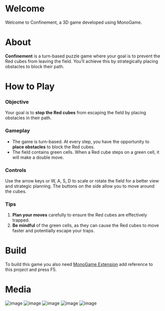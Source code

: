 # Welcome
Welcome to Confinement, a 3D game developed using MonoGame.

# About
**Confinement** is a turn-based puzzle game where your goal is to prevent the Red cubes from leaving the field. You’ll achieve this by strategically placing obstacles to block their path.

# How to Play
### Objective
Your goal is to **stop the Red cubes** from escaping the field by placing obstacles in their path.  

### Gameplay
- The game is turn-based. At every step, you have the opportunity to **place obstacles** to block the Red cubes.
- The field contains green cells. When a Red cube steps on a green cell, it will make a double move.

### Controls
Use the arrow keys or W, A, S, D to scale or rotate the field for a better view and strategic planning. The buttons on the side allow you to move around the cubes.

### Tips
1) **Plan your moves** carefully to ensure the Red cubes are effectively trapped.
2) **Be mindful** of the green cells, as they can cause the Red cubes to move faster and potentially escape your traps.

# Build
To build this game you also need [MonoGame Extension](https://github.com/Ycalk/MonoGame-Architecture) add reference to this project and press F5.

# Media
![image](https://github.com/Ycalk/Confinement/assets/118367882/eb6855bd-0f73-4771-8ecc-3fcfe3987af3)
![image](https://github.com/Ycalk/Confinement/assets/118367882/b2be7331-a182-48fc-9c27-6f8e9be6657d)
![image](https://github.com/Ycalk/Confinement/assets/118367882/d43f81ad-46c4-4ee8-be1c-d805b6b1cd19)
![image](https://github.com/Ycalk/Confinement/assets/118367882/5ec30e47-066f-4b6d-8247-7576059559e0)
![image](https://github.com/Ycalk/Confinement/assets/118367882/ecc5a277-61d3-4f88-8f1e-6167d8f59ee9)




